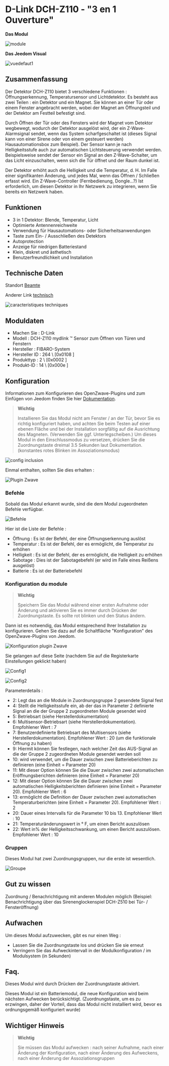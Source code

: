 # D-Link DCH-Z110 - "3 en 1 Ouverture"

**Das Modul**

![module](images/dlink.dchz110/module.jpg)

**Das Jeedom Visual**

![vuedefaut1](images/dlink.dchz110/vuedefaut1.jpg)

## Zusammenfassung

Der Detektor DCH-Z110 bietet 3 verschiedene Funktionen : Öffnungserkennung, Temperatursensor und Lichtdetektor. Es besteht aus zwei Teilen : ein Detektor und ein Magnet. Sie können an einer Tür oder einem Fenster angebracht werden, wobei der Magnet am Öffnungsteil und der Detektor am Festteil befestigt sind.

Durch Öffnen der Tür oder des Fensters wird der Magnet vom Detektor wegbewegt, wodurch der Detektor ausgelöst wird, der ein Z-Wave-Alarmsignal sendet, wenn das System scharfgeschaltet ist (dieses Signal kann von einer Sirene oder von einem gesteuert werden) Hausautomationsbox zum Beispiel). Der Sensor kann je nach Helligkeitsstufe auch zur automatischen Lichtsteuerung verwendet werden. Beispielsweise sendet der Sensor ein Signal an den Z-Wave-Schalter, um das Licht einzuschalten, wenn sich die Tür öffnet und der Raum dunkel ist.

Der Detektor erhöht auch die Helligkeit und die Temperatur, d. H. Im Falle einer signifikanten Änderung, und jedes Mal, wenn das Öffnen / Schließen erfasst wird. Ein Z-Wave-Controller (Fernbedienung, Dongle…?) Ist erforderlich, um diesen Detektor in Ihr Netzwerk zu integrieren, wenn Sie bereits ein Netzwerk haben.

## Funktionen

-   3 in 1 Detektor: Blende, Temperatur, Licht
-   Optimierte Antennenreichweite
-   Verwendung für Hausautomations- oder Sicherheitsanwendungen
-   Taste zum Ein- / Ausschließen des Detektors
-   Autoprotection
-   Anzeige für niedrigen Batteriestand
-   Klein, diskret und ästhetisch
-   Benutzerfreundlichkeit und Installation

## Technische Daten

Standort [Beamte](http://www.dlink.com/-/media/Consumer_Products/DCH/DCH%20Z110/Datasheet/DCH_Z110_Datasheet_FR.pdf)

Anderer Link [technisch](http://www.kafkas.gr/uploads/Pdf/182732/DCH-Z120_183010381_01_Z02.PDF)

![caracteristiques techniques](images/dlink.dchz110/caracteristiques_techniques.jpg)

## Moduldaten

-   Machen Sie : D-Link
-   Modell : DCH-Z110 mydlink ™ Sensor zum Öffnen von Türen und Fenstern
-   Hersteller : FIBARO-System
-   Hersteller ID : 264 \ [0x0108 \]
-   Produkttyp : 2 \ [0x0002 \]
-   Produkt-ID : 14 \ [0x000e \]

## Konfiguration

Informationen zum Konfigurieren des OpenZwave-Plugins und zum Einfügen von Jeedom finden Sie hier [Dokumentation](https://doc.jeedom.com/de_DE/plugins/automation%20protocol/openzwave/).

> **Wichtig**
>
> Installieren Sie das Modul nicht am Fenster / an der Tür, bevor Sie es richtig konfiguriert haben, und achten Sie beim Testen auf einer ebenen Fläche und bei der Installation sorgfältig auf die Ausrichtung des Magneten. (Verwenden Sie ggf. Unterlegscheiben.) Um dieses Modul in den Einschlussmodus zu versetzen, drücken Sie die Zuordnungstaste dreimal 3.5 Sekunden laut Dokumentation. (konstantes rotes Blinken im Assoziationsmodus)

![config inclusion](images/dlink.dchz110/config-inclusion.jpg)

Einmal enthalten, sollten Sie dies erhalten :

![Plugin Zwave](images/dlink.dchz110/apres_inclusion.jpg)

### Befehle

Sobald das Modul erkannt wurde, sind die dem Modul zugeordneten Befehle verfügbar.

![Befehle](images/dlink.dchz110/commandes.jpg)

Hier ist die Liste der Befehle :

-   Öffnung : Es ist der Befehl, der eine Öffnungserkennung auslöst
-   Temperatur : Es ist der Befehl, der es ermöglicht, die Temperatur zu erhöhen
-   Helligkeit : Es ist der Befehl, der es ermöglicht, die Helligkeit zu erhöhen
-   Sabotage : Dies ist der Sabotagebefehl (er wird im Falle eines Reißens ausgelöst)
-   Batterie : Es ist der Batteriebefehl

### Konfiguration du module

> **Wichtig**
>
> Speichern Sie das Modul während einer ersten Aufnahme oder Änderung und aktivieren Sie es immer durch Drücken der Zuordnungstaste. Es sollte rot blinken und den Status ändern.

Dann ist es notwendig, das Modul entsprechend Ihrer Installation zu konfigurieren. Gehen Sie dazu auf die Schaltfläche "Konfiguration" des OpenZwave-Plugins von Jeedom.

![Konfiguration plugin Zwave](images/plugin/bouton_configuration.jpg)

Sie gelangen auf diese Seite (nachdem Sie auf die Registerkarte Einstellungen geklickt haben)

![Config1](images/dlink.dchz110/config1.jpg)

![Config2](images/dlink.dchz110/config2.jpg)

Parameterdetails :

-   2: Legt das an die Module in Zuordnungsgruppe 2 gesendete Signal fest
-   4: Stellt die Helligkeitsstufe ein, ab der das in Parameter 2 definierte Signal an die der Gruppe 2 zugeordneten Module gesendet wird
-   5: Betriebsart (siehe Herstellerdokumentation)
-   6: Multisensor-Betriebsart (siehe Herstellerdokumentation). Empfohlener Wert : 7
-   7: Benutzerdefinierte Betriebsart des Multisensors (siehe Herstellerdokumentation). Empfohlener Wert : 20 (um die funktionale Öffnung zu haben)
-   9: Hiermit können Sie festlegen, nach welcher Zeit das AUS-Signal an die der Gruppe 2 zugeordneten Module gesendet werden soll
-   10: wird verwendet, um die Dauer zwischen zwei Batterieberichten zu definieren (eine Einheit = Parameter 20)
-   11: Mit dieser Option können Sie die Dauer zwischen zwei automatischen Eröffnungsberichten definieren (eine Einheit = Parameter 20)
-   12: Mit dieser Option können Sie die Dauer zwischen zwei automatischen Helligkeitsberichten definieren (eine Einheit = Parameter 20). Empfohlener Wert : 6
-   13: ermöglicht die Definition der Dauer zwischen zwei automatischen Temperaturberichten (eine Einheit = Parameter 20). Empfohlener Wert : 2
-   20: Dauer eines Intervalls für die Parameter 10 bis 13. Empfohlener Wert : 10
-   21: Temperaturänderungswert in ° F, um einen Bericht auszulösen
-   22: Wert in% der Helligkeitsschwankung, um einen Bericht auszulösen. Empfohlener Wert : 10

### Gruppen

Dieses Modul hat zwei Zuordnungsgruppen, nur die erste ist wesentlich.

![Groupe](images/dlink.dchz110/groupe.jpg)

## Gut zu wissen

Zuordnung / Benachrichtigung mit anderen Modulen möglich (Beispiel: Benachrichtigung über das Sirenenglockenspiel DCH-Z510 bei Tür- / Fensteröffnung)

## Aufwachen

Um dieses Modul aufzuwecken, gibt es nur einen Weg :

-   Lassen Sie die Zuordnungstaste los und drücken Sie sie erneut
-   Verringern Sie das Aufweckintervall in der Modulkonfiguration / im Modulsystem (in Sekunden)

## Faq.

Dieses Modul wird durch Drücken der Zuordnungstaste aktiviert.

Dieses Modul ist ein Batteriemodul, die neue Konfiguration wird beim nächsten Aufwecken berücksichtigt. (Zuordnungstaste, um es zu erzwingen, daher der Vorteil, dass das Modul nicht installiert wird, bevor es ordnungsgemäß konfiguriert wurde)

## Wichtiger Hinweis

> **Wichtig**
>
> Sie müssen das Modul aufwecken : nach seiner Aufnahme, nach einer Änderung der Konfiguration, nach einer Änderung des Aufweckens, nach einer Änderung der Assoziationsgruppen
